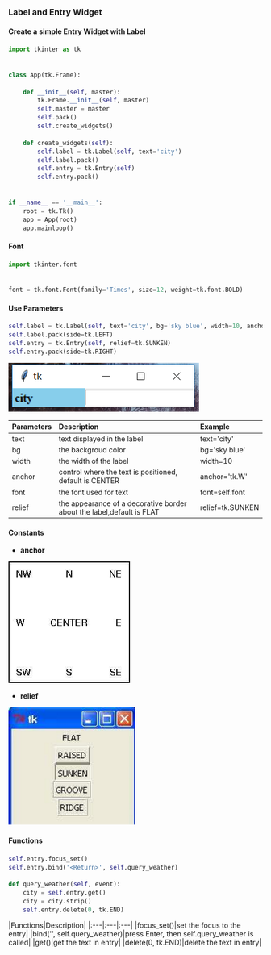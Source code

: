 ### Label and Entry Widget

#### Create a simple Entry Widget with Label
```python
import tkinter as tk


class App(tk.Frame):

    def __init__(self, master):
        tk.Frame.__init__(self, master)
        self.master = master
        self.pack()
        self.create_widgets()

    def create_widgets(self):
        self.label = tk.Label(self, text='city')
        self.label.pack()
        self.entry = tk.Entry(self)
        self.entry.pack()


if __name__ == '__main__':
    root = tk.Tk()
    app = App(root)
    app.mainloop()
```
#### Font
```python
import tkinter.font


font = tk.font.Font(family='Times', size=12, weight=tk.font.BOLD)
```

#### Use Parameters
```python
self.label = tk.Label(self, text='city', bg='sky blue', width=10, anchor=tk.W, font=self.font)
self.label.pack(side=tk.LEFT)
self.entry = tk.Entry(self, relief=tk.SUNKEN)
self.entry.pack(side=tk.RIGHT)
```
![](/assets/ch2/tkentry.PNG)

|Parameters|Description|Example|
|:---|:---|:---|
|text|text displayed in the label|text='city'|
|bg|the backgroud color|bg='sky blue'|
|width|the width of the label|width=10|
|anchor|control where the text is positioned, default is CENTER|anchor='tk.W'|
|font|the font used for text|font=self.font|
|relief|the appearance of a decorative border about the label,default is FLAT|relief=tk.SUNKEN|

#### Constants 

* **anchor**

![](/assets/ch2/tkanchor.jpg)

* **relief**

![](/assets/ch2/tkrelief.PNG)

#### Functions

```python
self.entry.focus_set()
self.entry.bind('<Return>', self.query_weather)

def query_weather(self, event):
    city = self.entry.get()
    city = city.strip()
    self.entry.delete(0, tk.END)
```
|Functions|Description|
|:---|:---|:---|
|focus_set()|set the focus to the entry|
|bind('<Return>', self.query_weather)|press Enter, then self.query_weather is called|
|get()|get the text in entry|
|delete(0, tk.END)|delete the text in entry|







